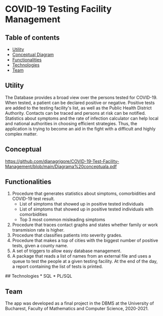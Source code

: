 # COVID-19 Testing Facility Management 
## Table of contents
* [Utility](#utility)
* [Conceptual Diagram](#Conceptual)
* [Functionalities](#Functionalities)
* [Technologies](#Technologies)
* [Team](#Team)

## Utility
The Database provides a broad view over the persons tested for COVID-19. When tested, a patient can be declared positive or negative. Positive
tests are added to the testing facility's list, as well as the Public Health District Authority. Contacts can be traced and persons at risk can be
notified. Statistics about symptoms and the rate of infection calculator can help local and national authorities in choosing efficient strategies.
Thus, the application is trying to become an aid in the fight with a difficult and highly complex matter.
	
## Conceptual
https://github.com/dianagrigore/COVID-19-Test-Facility-Management/blob/main/Diagrama%20conceptuala.pdf

## Functionalities
<ol>
<li>
Procedure that generates statistics about simptoms, comorbidities and COVID-19 test result.
<ul>
	<li> List of simptoms that showed up in positive tested individuals </li>
	<li> List of simptoms that showed up in positive tested individuals with comorbidities </li>
	<li> Top 3 most common misleading simptoms </li>
	</ul>
</li>
<li>
 Procedure that traces contact graphs and states whether family or work transmision rate is higher.
</li>
<li>
  Procedure that classifies patients into severity grades.
</li>
<li>
  Procedure that makes a top of cities with the biggest number of positive tests, given a county name.
</li>
<li>
  A set of triggers to allow easy database management.
</li>
<li>
  A package that reads a list of names from an external file and uses a queue to test the people at a given testing facility. At the end of the day,
  a report containing the list of tests is printed.
</li>
</ol>
## Technologies
* SQL
* PL/SQL

## Team
  The app was developed  as a final project in the DBMS at the University of Bucharest, Faculty of Mathematics and Computer Science, 2020-2021.
